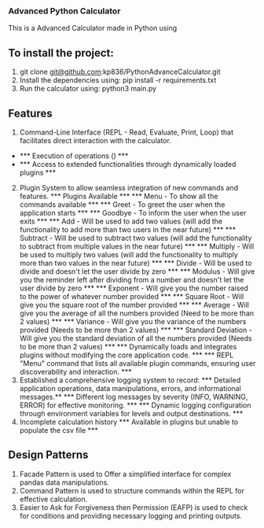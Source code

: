 ### Advanced Python Calculator
This is a Advanced Calculator made in Python using 
## To install the project:
1. git clone git@github.com:kp836/PythonAdvanceCalculator.git
2. Install the dependencies using: pip install -r requirements.txt
3. Run the calculator using: python3 main.py

## Features
1. Command-Line Interface (REPL - Read, Evaluate, Print, Loop) that facilitates direct interaction with the calculator. 
- *** Execution of operations () *** 
- *** Access to extended functionalities through dynamically loaded plugins ***
2. Plugin System to allow seamless integration of new commands and features. 
    *** Plugins Available *** 
    *** Menu - To show all the commands available *** 
    *** Greet - To greet the user when the application starts ***
    *** Goodbye - To inform the user when the user exits ***
    *** Add - Will be used to add two values (will add the functionality to add more than two users in the near future) ***
    *** Subtract - Will be used to subtract two values (will  add the functionality to subtract from multiple values in the near future) ***
    *** Multiply - Will be used to multiply two values (will add the functionality to multiply more than two values in the near future) ***
    *** Divide - Will be used to divide and doesn't let the user divide by zero ***
    *** Modulus - Will give you the reminder left after dividing from a number and doesn't let the user divide by zero ***
    *** Exponent - Will give you the number raised to the power of whatever number provided ***
    *** Square Root - Will give you the square root of the number provided ***
    *** Average - Will give you the average of all the numbers provided (Need to be more than 2 values) ***
    *** Variance - Will give you the variance of the numbers provided (Needs to be more than 2 values) ***
    *** Standard Deviation - Will give you the standard deviation of all the numbers provided (Needs to be more than 2 values) ***
    *** Dynamically loads and integrates plugins without modifying the core application code. ***
    *** REPL "Menu" command that lists all available plugin commands, ensuring user discoverability and interaction. ***
3. Established a comprehensive logging system to record:
*** Detailed application operations, data manipulations, errors, and informational messages.**
*** Different log messages by severity (INFO, WARNING, ERROR) for effective monitoring. ***
*** Dynamic logging configuration through environment variables for levels and output destinations. ***
4. Incomplete calculation history 
*** Available in plugins but unable to populate the csv file ***
## Design Patterns 
1. Facade Pattern is used to Offer a simplified interface for complex pandas data manipulations.
2. Command Pattern is used to structure commands within the REPL for effective calculation.
3. Easier to Ask for Forgiveness then Permission (EAFP) is used to check for conditions and providing necessary logging and printing outputs.
